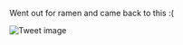 Went out for ramen and came back to this :(


![Tweet image](/asset/crosspoast/F3rb595aMAAPwSQ.jpg)

